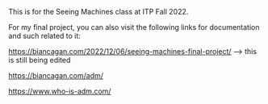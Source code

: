 This is for the Seeing Machines class at ITP Fall 2022.


For my final project, you can also visit the following links for documentation and such related to it:

https://biancagan.com/2022/12/06/seeing-machines-final-project/ --> this is still being edited

https://biancagan.com/adm/

https://www.who-is-adm.com/

